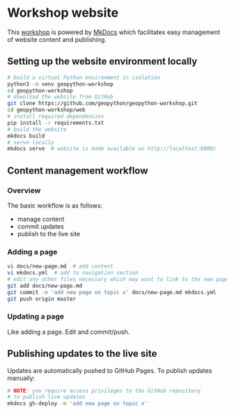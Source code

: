 # Workshop website

This [workshop](https://geopython.github.io/geopython-workshop) is powered
by [MkDocs](https://www.mkdocs.org) which facilitates easy management
of website content and publishing.

## Setting up the website environment locally

```bash
# build a virtual Python environment in isolation
python3 -m venv geopython-workshop
cd geopython-workshop
# download the website from GitHub
git clone https://github.com/geopython/geopython-workshop.git
cd geopython-workshop/web
# install required dependencies
pip install -r requirements.txt
# build the website
mkdocs build
# serve locally
mkdocs serve  # website is made available on http://localhost:8000/
```

## Content management workflow

### Overview

The basic workflow is as follows:

- manage content
- commit updates
- publish to the live site

### Adding a page

```bash
vi docs/new-page.md  # add content
vi mkdocs.yml  # add to navigation section
# edit any other files necessary which may want to link to the new page
git add docs/new-page.md
git commit -m 'add new page on topic x' docs/new-page.md mkdocs.yml
git push origin master
```

### Updating a page

Like adding a page. Edit and commit/push.

## Publishing updates to the live site

Updates are automatically pushed to GitHub Pages.  To publish updates
manually:

```bash
# NOTE: you require access privileges to the GitHub repository
# to publish live updates
mkdocs gh-deploy -m 'add new page on topic x'
```
